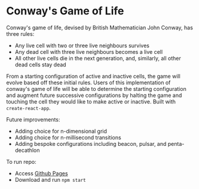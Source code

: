 # Conway's Game of Life

Conway's game of life, devised by British Mathematician John Conway, has three rules: 
- Any live cell with two or three live neighbours survives
- Any dead cell with three live neighbours becomes a live cell
- All other live cells die in the next generation, and, similarly, all other dead cells stay dead

From a starting configuration of active and inactive cells, the game will evolve based off these initial rules. Users of this implementation of conway's game of life will be able to determine the starting configuration and augment future successive configurations by halting the game and touching the cell they would like to make active or inactive. Built with `create-react-app`.

Future improvements:
- Adding choice for n-dimensional grid
- Adding choice for n-millisecond transitions
- Adding bespoke configurations including beacon, pulsar, and penta-decathlon 

To run repo: 
- Access [Github Pages ](https://annebrandes.github.io/game-of-life/)
- Download and run `npm start`
